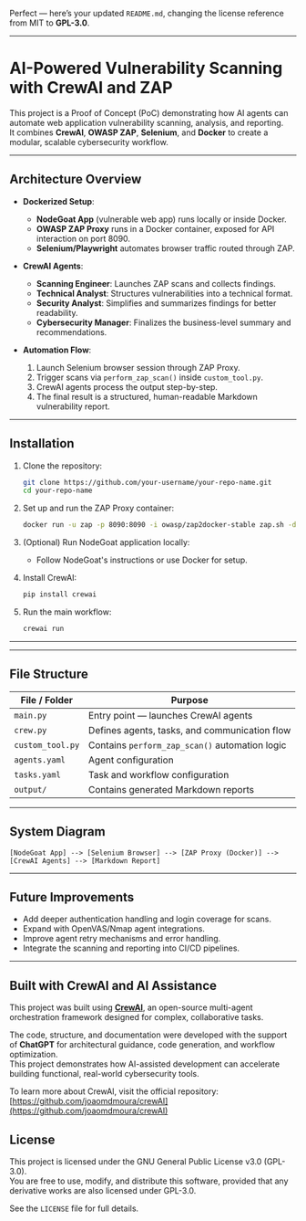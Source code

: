 Perfect — here’s your updated `README.md`, changing the license reference from MIT to **GPL-3.0**.

---

# AI-Powered Vulnerability Scanning with CrewAI and ZAP

This project is a Proof of Concept (PoC) demonstrating how AI agents can automate web application vulnerability scanning, analysis, and reporting.  
It combines **CrewAI**, **OWASP ZAP**, **Selenium**, and **Docker** to create a modular, scalable cybersecurity workflow.

---

## Architecture Overview

- **Dockerized Setup**:
  - **NodeGoat App** (vulnerable web app) runs locally or inside Docker.
  - **OWASP ZAP Proxy** runs in a Docker container, exposed for API interaction on port 8090.
  - **Selenium/Playwright** automates browser traffic routed through ZAP.

- **CrewAI Agents**:
  - **Scanning Engineer**: Launches ZAP scans and collects findings.
  - **Technical Analyst**: Structures vulnerabilities into a technical format.
  - **Security Analyst**: Simplifies and summarizes findings for better readability.
  - **Cybersecurity Manager**: Finalizes the business-level summary and recommendations.

- **Automation Flow**:
  1. Launch Selenium browser session through ZAP Proxy.
  2. Trigger scans via `perform_zap_scan()` inside `custom_tool.py`.
  3. CrewAI agents process the output step-by-step.
  4. The final result is a structured, human-readable Markdown vulnerability report.

---

## Installation

1. Clone the repository:
    ```bash
    git clone https://github.com/your-username/your-repo-name.git
    cd your-repo-name
    ```

2. Set up and run the ZAP Proxy container:
    ```bash
    docker run -u zap -p 8090:8090 -i owasp/zap2docker-stable zap.sh -daemon -port 8090 -host 0.0.0.0
    ```

3. (Optional) Run NodeGoat application locally:
    - Follow NodeGoat's instructions or use Docker for setup.

4. Install CrewAI:
    ```bash
    pip install crewai
    ```

5. Run the main workflow:
    ```bash
   crewai run
    ```

---
---

## File Structure

| File / Folder       | Purpose                                           |
|---------------------|---------------------------------------------------|
| `main.py`            | Entry point — launches CrewAI agents             |
| `crew.py`            | Defines agents, tasks, and communication flow    |
| `custom_tool.py`     | Contains `perform_zap_scan()` automation logic   |
| `agents.yaml`        | Agent configuration                              |
| `tasks.yaml`         | Task and workflow configuration                  |
| `output/`            | Contains generated Markdown reports             |

---

## System Diagram

```
[NodeGoat App] --> [Selenium Browser] --> [ZAP Proxy (Docker)] --> [CrewAI Agents] --> [Markdown Report]
```

---

## Future Improvements

- Add deeper authentication handling and login coverage for scans.
- Expand with OpenVAS/Nmap agent integrations.
- Improve agent retry mechanisms and error handling.
- Integrate the scanning and reporting into CI/CD pipelines.

---

## Built with CrewAI and AI Assistance

This project was built using [**CrewAI**](https://github.com/joaomdmoura/crewAI), an open-source multi-agent orchestration framework designed for complex, collaborative tasks.

The code, structure, and documentation were developed with the support of **ChatGPT** for architectural guidance, code generation, and workflow optimization.  
This project demonstrates how AI-assisted development can accelerate building functional, real-world cybersecurity tools.

To learn more about CrewAI, visit the official repository:  
[https://github.com/joaomdmoura/crewAI](https://github.com/joaomdmoura/crewAI)

## License

This project is licensed under the GNU General Public License v3.0 (GPL-3.0).  
You are free to use, modify, and distribute this software, provided that any derivative works are also licensed under GPL-3.0.

See the `LICENSE` file for full details.
